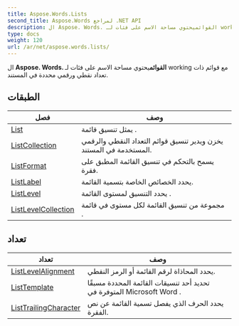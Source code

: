 ```yaml
---
title: Aspose.Words.Lists
second_title: Aspose.Words لمراجع .NET API
description: ال Aspose. Words. القوائميحتوي مساحة الاسم على فئات لـ working مع قوائم ذات تعداد نقطي ورقمي محددة في المستند.
type: docs
weight: 120
url: /ar/net/aspose.words.lists/
---
```

ال **Aspose. Words. القوائم**يحتوي مساحة الاسم على فئات لـ working مع قوائم ذات تعداد نقطي ورقمي محددة في المستند.

## الطبقات

| فصل | وصف |
| --- | --- |
| [List](./list/) | يمثل تنسيق قائمة . |
| [ListCollection](./listcollection/) | يخزن ويدير تنسيق قوائم التعداد النقطي والرقمي المستخدمة في المستند. |
| [ListFormat](./listformat/) | يسمح بالتحكم في تنسيق القائمة المطبق على فقرة. |
| [ListLabel](./listlabel/) | يحدد الخصائص الخاصة بتسمية القائمة. |
| [ListLevel](./listlevel/) | يحدد التنسيق لمستوى القائمة . |
| [ListLevelCollection](./listlevelcollection/) | مجموعة من تنسيق القائمة لكل مستوى في قائمة . |
## تعداد

| تعداد | وصف |
| --- | --- |
| [ListLevelAlignment](./listlevelalignment/) | يحدد المحاذاة لرقم القائمة أو الرمز النقطي. |
| [ListTemplate](./listtemplate/) | تحديد أحد تنسيقات القائمة المحددة مسبقًا المتوفرة في Microsoft Word . |
| [ListTrailingCharacter](./listtrailingcharacter/) | يحدد الحرف الذي يفصل تسمية القائمة عن نص الفقرة. |


